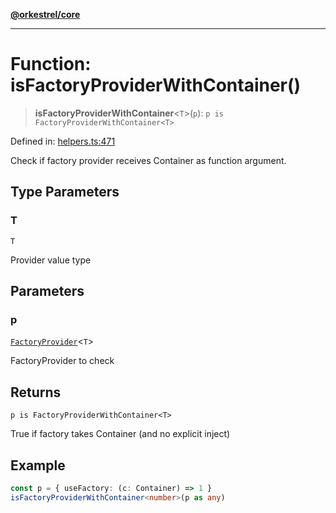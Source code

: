 [**@orkestrel/core**](../index.md)

***

# Function: isFactoryProviderWithContainer()

> **isFactoryProviderWithContainer**\<`T`\>(`p`): `p is FactoryProviderWithContainer<T>`

Defined in: [helpers.ts:471](https://github.com/orkestrel/core/blob/240d6e1612057b96fd3fc03e1415fe3917a0f212/src/helpers.ts#L471)

Check if factory provider receives Container as function argument.

## Type Parameters

### T

`T`

Provider value type

## Parameters

### p

[`FactoryProvider`](../type-aliases/FactoryProvider.md)\<`T`\>

FactoryProvider to check

## Returns

`p is FactoryProviderWithContainer<T>`

True if factory takes Container (and no explicit inject)

## Example

```ts
const p = { useFactory: (c: Container) => 1 }
isFactoryProviderWithContainer<number>(p as any)
```
